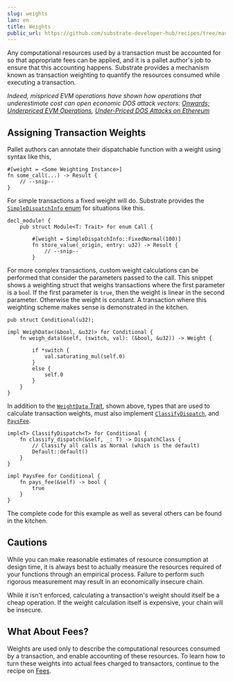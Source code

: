 ```yaml
---
slug: weights
lan: en
title: Weights
public_url: https://github.com/substrate-developer-hub/recipes/tree/master/pallets/weights
---
```


Any computational resources used by a transaction must be accounted for so that appropriate fees can be applied, and it is a pallet author's job to ensure that this accounting happens. Substrate provides a mechanism known as transaction weighting to quantify the resources consumed while executing a transaction.

*Indeed, mispriced EVM operations have shown how operations that underestimate cost can open economic DOS attack vectors: [Onwards; Underpriced EVM Operations](https://www.parity.io/onwards/), [Under-Priced DOS Attacks on Ethereum](https://www4.comp.polyu.edu.hk/~csxluo/DoSEVM.pdf)*


## Assigning Transaction Weights
Pallet authors can annotate their dispatchable function with a weight using syntax like this,
```rust, ignore
#[weight = <Some Weighting Instance>]
fn some_call(...) -> Result {
	// --snip--
}
```

For simple transactions a fixed weight will do. Substrate provides the [`SimpleDispatchInfo` enum](https://substrate.dev/rustdocs/master/frame_support/weights/enum.SimpleDispatchInfo.html) for situations like this.
```rust, ignore
decl_module! {
	pub struct Module<T: Trait> for enum Call {

		#[weight = SimpleDispatchInfo::FixedNormal(100)]
		fn store_value(_origin, entry: u32) -> Result {
			// --snip--
		}
```

For more complex transactions, custom weight calculations can be performed that consider the parameters passed to the call. This snippet shows a weighting struct that weighs transactions where the first parameter
is a `boo`l. If the first parameter is `true`, then the weight is linear in the second parameter. Otherwise the weight is constant. A transaction where this weighting scheme makes sense is demonstrated in the kitchen.
```rust, ignore
pub struct Conditional(u32);

impl WeighData<(&bool, &u32)> for Conditional {
	fn weigh_data(&self, (switch, val): (&bool, &u32)) -> Weight {

		if *switch {
			val.saturating_mul(self.0)
		}
		else {
			self.0
		}
	}
}
```

In addition to the [`WeightData`
Trait](https://substrate.dev/rustdocs/master/frame_support/weights/trait.WeighData.html), shown
above, types that are used to calculate transaction weights, must also implement
[`ClassifyDispatch`](https://substrate.dev/rustdocs/master/frame_support/weights/trait.ClassifyDispatch.html),
and [`PaysFee`](https://substrate.dev/rustdocs/master/frame_support/weights/trait.PaysFee.html).


```rust,ignore
impl<T> ClassifyDispatch<T> for Conditional {
    fn classify_dispatch(&self, _: T) -> DispatchClass {
        // Classify all calls as Normal (which is the default)
        Default::default()
    }
}
```

```rust,ignore
impl PaysFee for Conditional {
    fn pays_fee(&self) -> bool {
        true
    }
}
```

The complete code for this example as well as several others can be found in the kitchen.

## Cautions

While you can make reasonable estimates of resource consumption at
design time, it is always best to actually measure the resources
required of your functions through an empirical process. Failure to
perform such rigorous measurement may result in an economically
insecure chain.

While it isn't enforced, calculating a transaction's weight should itself be a cheap operation. If the weight calculation itself is expensive, your chain will be insecure.

## What About Fees?
Weights are used only to describe the computational resources consumed by a transaction, and enable accounting of these resources. To learn how to turn these weights into actual fees charged to transactors, continue to the recipe on [Fees](./fees.md).
